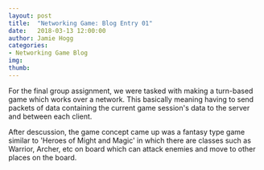 ```yaml
---
layout: post
title:  "Networking Game: Blog Entry 01"
date:   2018-03-13 12:00:00
author: Jamie Hogg
categories: 
- Networking Game Blog
img: 
thumb: 
---
```


For the final group assignment, we were tasked with making a turn-based game which works over a network. 
This basically meaning having to send packets of data containing the current game session's data to the server and between each client.

After descussion, the game concept came up was a fantasy type game similar to 'Heroes of Might and Magic' in which there are classes such as 
Warrior, Archer, etc on board which can attack enemies and move to other places on the board.
